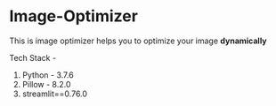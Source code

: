 # Image-Optimizer

This is image optimizer helps you to optimize your image **dynamically** 

Tech Stack - 

1. Python - 3.7.6
2. Pillow - 8.2.0
3. streamlit==0.76.0


